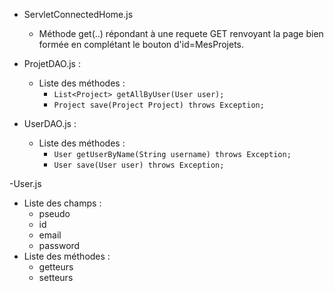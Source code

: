 - ServletConnectedHome.js
  - Méthode get(..) répondant à une requete GET renvoyant la page bien formée en complétant le bouton d'id=MesProjets.

- ProjetDAO.js :
  - Liste des méthodes :
    - ```List<Project> getAllByUser(User user);```
    - ```Project save(Project Project) throws Exception;```

- UserDAO.js :
  - Liste des méthodes :
    - ```User getUserByName(String username) throws Exception;```
    - ```User save(User user) throws Exception;```

-User.js
  - Liste des champs :
    - pseudo
    - id
    - email
    - password
  - Liste des méthodes :
    - getteurs
    - setteurs
